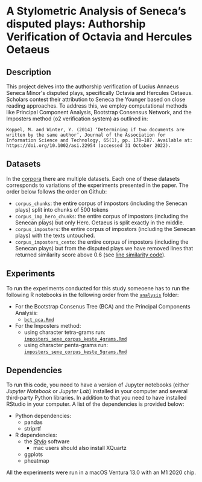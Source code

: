 # A Stylometric Analysis of Seneca’s disputed plays: Authorship Verification of Octavia and Hercules Oetaeus

## Description
This project delves into the authorship verification of Lucius Annaeus Seneca Minor's disputed plays, specifically Octavia and Hercules Oetaeus. Scholars contest their attribution to Seneca the Younger based on close reading approaches.
To address this, we employ computational methods like Principal Component Analysis, Bootstrap Consensus Network, and the Imposters method (o2 verification system) as outlined in:

```
Koppel, M. and Winter, Y. (2014) ‘Determining if two documents are written by the same author’, Journal of the Association for Information Science and Technology, 65(1), pp. 178–187. Available at: https://doi.org/10.1002/asi.22954 (accessed 31 October 2022).
```

## Datasets
In the [corpora](analysis/corpora/) there are multiple datasets. Each one of these datasets corresponds to variations of the experiments presented in the paper. The order below follows the order on Github:
+ `corpus_chunks`: the entire corpus of impostors (including the Senecan plays) split into chunks of 500 tokens
+ `corpus_imp_hero_chunks`: the entire corpus of impostors (including the Senecan plays) but only Herc. Oetaeus is split exactly in the middle.
+ `corpus_imposters`: the entire corpus of impostors (including the Senecan plays) with the texts untouched.
+ `corpus_imposters_cento`: the entire corpus of impostors (including the Senecan plays) but from the disputed plays we have removed lines that returned similarity score above 0.6 (see [line similarity code](analysis/code/lines-similarity/results_line_sim_cosine/cosine_simil.ipynb)).

## Experiments
To run the experiments conducted for this study someoene has to run the following R notebooks in the following order from the [`analysis`](analysis/) folder:
+ For the Bootstrap Consenus Tree (BCA) and the Principal Components Analysis:
    - [`bct_pca.Rmd`](analysis/bct_pca.Rmd)
+ For the Imposters method:
    - using character tetra-grams run: [`imposters_sene_corpus_keste_4grams.Rmd`](analysis/imposters_sene_corpus_keste_4grams.Rmd)
    - using character penta-grams run: [`imposters_sene_corpus_keste_5grams.Rmd`](analysis/imposters_sene_corpus_keste_5grams.Rmd)

## Dependencies
To run this code, you need to have a version of Jupyter notebooks (either *Jupyter Notebook* or *Jupyter Lab*) installed in your computer and several third-party Python libraries. In addition to that you need to have installed RStudio in your computer.
A list of the dependencies is provided below:
+ Python dependencies:
    - pandas
    - striprtf
+ R dependencies:
    - the [*Stylo*](https://github.com/computationalstylistics/stylo) software
      + mac users should also install XQuartz
    - ggplots
    - pheatmap


All the experiments were run in a macOS Ventura 13.0 with an M1 2020 chip.

